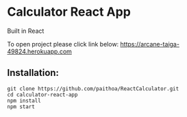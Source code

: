 # Calculator React App
Built in React

To open project please click link below:
https://arcane-taiga-49824.herokuapp.com

## Installation: 
```
git clone https://github.com/paithoa/ReactCalculator.git
cd calculator-react-app
npm install
npm start
```

